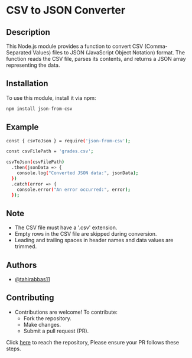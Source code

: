 # CSV to JSON Converter

## Description
This Node.js module provides a function to convert CSV (Comma-Separated Values) files to JSON (JavaScript Object Notation) format. The function reads the CSV file, parses its contents, and returns a JSON array representing the data.

## Installation
To use this module, install it via npm:
```bash
npm install json-from-csv
```

## Example
```bash
const { csvToJson } = require('json-from-csv');

const csvFilePath = 'grades.csv';

csvToJson(csvFilePath)
  .then(jsonData => {
    console.log("Converted JSON data:", jsonData);
  })
  .catch(error => {
    console.error("An error occurred:", error);
  });
```
## Note
- The CSV file must have a '.csv' extension.
- Empty rows in the CSV file are skipped during conversion.
- Leading and trailing spaces in header names and data values are trimmed.

## Authors

- [@tahirabbas11](https://github.com/tahirabbas11)
## Contributing

- Contributions are welcome! To contribute:
  - Fork the repository.
  - Make changes.
  - Submit a pull request (PR).
  
Click [here](https://github.com/tahirabbas11/csv-json-tools) to reach the repository, Please ensure your PR follows these steps.
